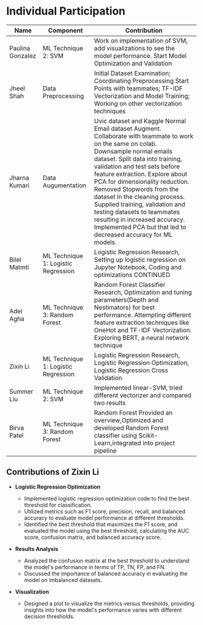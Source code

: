 # Individual Participation

| Name             | Component                              | Contribution                                                                          |
| ---------------- | -------------------------------------- | ------------------------------------------------------------------------------------- |
| Paulina Gonzalez | ML Technique 2: SVM                    | Work on implementation of SVM, add visualizations to see the model performance. Start Model Optimization and Validation|
| Jheel Shah       | Data Preprocessing                     | Initial Dataset Examination; Coordinating Preprocessing Start Points with teammates; TF-IDF Vectorization and Model Training; Working on other vectorization techniques |
| Jharna Kumari    | Data Augumentation                     | Uvic dataset and Kaggle Normal Email dataset Augment. Collaborate with teammate to work on the same on colab. Downsample normal emails dataset. Split data into training, validation and test sets before feature extraction. Explore about PCA for dimensionality reduction. Removed Stopwords from the dataset in the cleaning process. Supplied training, validation and testing datasets to teammates resulting in increased accuracy. Implemented PCA but that led to decreased accuracy for ML models. |
| Bilel Matmti     | ML Technique 1: Logistic Regression    | Logistic Regression Research, Setting up logistic regression on Jupyter Notebook, Coding and optimizations CONTINUED     |       
| Adel Agha        | ML Technique 3: Random Forest          | Random Forest Classifier Research, Optimization and tuning parameters(Depth and Nestimators) for best performance. Attempting different feature extraction techniques like OneHot and TF-IDF Vectorization. Exploring BERT, a neural network technique                          |
| Zixin Li         | ML Technique 1: Logistic Regression    | Logistic Regression Research, Logistic Regression Optimization, Logistic Regression Cross Validation                                                          |
| Summer Liu       | ML Technique 2: SVM                    | Implemented linear-SVM, tried different vectorizer and compared two results |                    
| Birva Patel      | ML Technique 3: Random Forest          | Random Forest Provided an overview,Optimized and developed Random Forest classifier using Scikit-Learn,integrated into project pipeline  |                         


## Contributions of Zixin Li

- **Logistic Regression Optimization**
  - Implemented logistic regression optimization code to find the best threshold for classification.
  - Utilized metrics such as F1 score, precision, recall, and balanced accuracy to evaluate model performance at different thresholds.
  - Identified the best threshold that maximizes the F1 score, and evaluated the model using the best threshold, calculating the AUC score, confusion matrix, and balanced accuracy score.


- **Results Analysis**
  - Analyzed the confusion matrix at the best threshold to understand the model's performance in terms of TP, TN, FP, and FN.
  - Discussed the importance of balanced accuracy in evaluating the model on imbalanced datasets.

- **Visualization**
  - Designed a plot to visualize the metrics versus thresholds, providing insights into how the model's performance varies with different decision thresholds.
